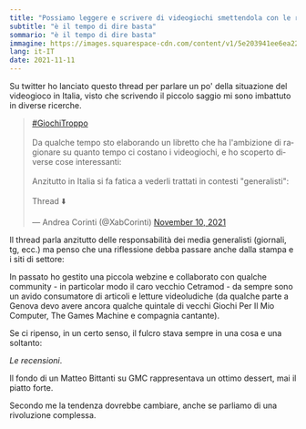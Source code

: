 ```yaml
---
title: "Possiamo leggere e scrivere di videogiochi smettendola con le recensioni?"
subtitle: "è il tempo di dire basta"
sommario: "è il tempo di dire basta"
immagine: https://images.squarespace-cdn.com/content/v1/5e203941ee6ea226e307532c/1610100154181-LMILNLUGAKGR6CHGS39Q/ke17ZwdGBToddI8pDm48kNvT88LknE-K9M4pGNO0Iqd7gQa3H78H3Y0txjaiv_0fDoOvxcdMmMKkDsyUqMSsMWxHk725yiiHCCLfrh8O1z5QPOohDIaIeljMHgDF5CVlOqpeNLcJ80NK65_fV7S1USOFn4xF8vTWDNAUBm5ducQhX-V3oVjSmr829Rco4W2Uo49ZdOtO_QXox0_W7i2zEA/ss_b03d2b4f5a248c20f6f9f254602d1754332a43ed.jpg
lang: it-IT
date: 2021-11-11
---
```


Su twitter ho lanciato questo thread per parlare un po' della situazione del videogioco in Italia, visto che scrivendo il piccolo saggio mi sono imbattuto in diverse ricerche.

<blockquote class="twitter-tweet"><p lang="it" dir="ltr"><a href="https://twitter.com/hashtag/GiochiTroppo?src=hash&amp;ref_src=twsrc%5Etfw">#GiochiTroppo</a><br><br>Da qualche tempo sto elaborando un libretto che ha l&#39;ambizione di ragionare su quanto tempo ci costano i videogiochi, e ho scoperto diverse cose interessanti: <br><br>Anzitutto in Italia si fa fatica a vederli trattati in contesti &quot;generalisti&quot;:<br><br>Thread ⬇️</p>&mdash; Andrea Corinti (@XabCorinti) <a href="https://twitter.com/XabCorinti/status/1458550157600043021?ref_src=twsrc%5Etfw">November 10, 2021</a></blockquote> <script async src="https://platform.twitter.com/widgets.js" charset="utf-8"></script>

Il thread parla anzitutto delle responsabilità dei media generalisti (giornali, tg, ecc.) ma penso che una riflessione debba passare anche dalla stampa e i siti di settore:

In passato ho gestito una piccola webzine e collaborato con qualche community - in particolar modo il caro vecchio Cetramod - da sempre sono un avido consumatore di articoli e letture videoludiche (da qualche parte a Genova devo avere ancora qualche quintale di vecchi Giochi Per Il Mio Computer, The Games Machine e compagnia cantante).

Se ci ripenso, in un certo senso, il fulcro stava sempre in una cosa e una soltanto:

_Le recensioni_.

Il fondo di un Matteo Bittanti su GMC rappresentava un ottimo dessert, mai il piatto forte.

Secondo me la tendenza dovrebbe cambiare, anche se parliamo di una rivoluzione complessa.